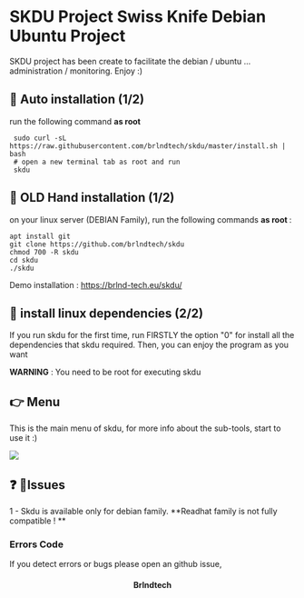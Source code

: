 # SKDU Project Swiss Knife Debian Ubuntu Project 
SKDU project has been create to 
facilitate the debian / ubuntu ... administration / monitoring. Enjoy :)

## :pushpin: Auto installation (1/2)

run the following command <b> as root </b> 

``` 
 sudo curl -sL https://raw.githubusercontent.com/brlndtech/skdu/master/install.sh | bash
 # open a new terminal tab as root and run  
 skdu
``` 


## :pushpin: OLD Hand installation (1/2)

on your linux server (DEBIAN Family), run the following commands <b>as root </b>: 

```
apt install git
git clone https://github.com/brlndtech/skdu
chmod 700 -R skdu
cd skdu 
./skdu
``` 
Demo installation : https://brlnd-tech.eu/skdu/

## :pushpin: install linux dependencies (2/2)

If you run skdu for the first time, run FIRSTLY the option "0" for install all the dependencies that skdu required. Then, you can enjoy the program as you want 



**WARNING** : You need to be root for executing skdu


## :point_right: Menu

This is the main menu of skdu, for more info about the sub-tools, start to use it :)

<img src="https://i.imgur.com/Kd9Zr75.png">



## :question: :speech_balloon:Issues 

1 -  Skdu is available only for debian family. 
**Readhat family is not fully compatible ! ** 


### Errors Code 

If you detect errors or bugs please open an github issue,

#### <center>Brlndtech</center>

